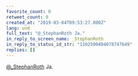 ```yaml
---
favorite_count: 0
retweet_count: 0
created_at: "2019-03-04T09:53:27.000Z"
lang: und
full_text: "@_StephanRoth Ja."
in_reply_to_screen_name: _StephanRoth
in_reply_to_status_id_str: "1102500404078747649"
replies: []
---
```


[@\_StephanRoth](https://twitter.com/_StephanRoth) Ja.
